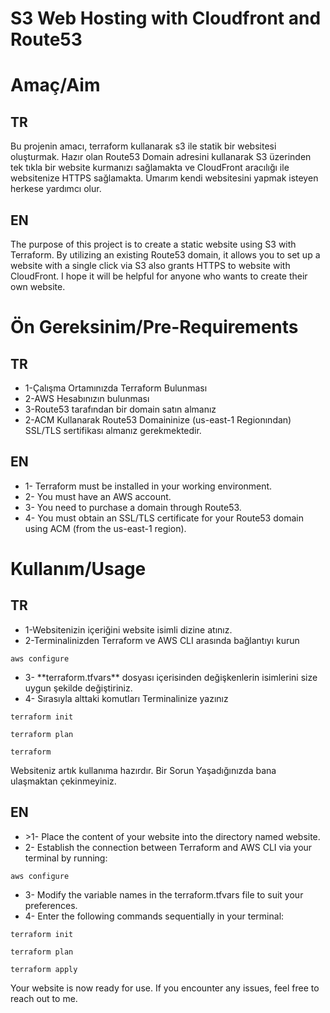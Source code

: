 # S3 Web Hosting with Cloudfront and Route53
<h1>Amaç/Aim</h1> 
<h2>TR</h2>
Bu projenin amacı, terraform kullanarak s3 ile statik bir websitesi oluşturmak. Hazır olan Route53 Domain adresini kullanarak S3 üzerinden tek tıkla bir website kurmanızı sağlamakta ve CloudFront aracılığı ile websitenize HTTPS sağlamakta. Umarım kendi websitesini yapmak isteyen herkese yardımcı olur. 
<h2>EN</h2>
The purpose of this project is to create a static website using S3 with Terraform. By utilizing an existing Route53 domain, it allows you to set up a website with a single click via S3 also grants HTTPS to website with CloudFront. I hope it will be helpful for anyone who wants to create their own website.
<h1>Ön Gereksinim/Pre-Requirements</h1>
<h2>TR</h2>
<ul>
 <li>1-Çalışma Ortamınızda Terraform Bulunması</li>
 <li>2-AWS Hesabınızın bulunması</li>
 <li>3-Route53 tarafından bir domain satın almanız</li>
 <li>2-ACM Kullanarak Route53 Domaininize (us-east-1 Regionından) SSL/TLS sertifikası almanız gerekmektedir.</li>
</ul>
<h2>EN</h2>
<ul> 
 <li>1- Terraform must be installed in your working environment.</li> 
 <li>2- You must have an AWS account.</li> 
 <li>3- You need to purchase a domain through Route53.</li> 
 <li>4- You must obtain an SSL/TLS certificate for your Route53 domain using ACM (from the us-east-1 region).</li> 
</ul>
<h1>Kullanım/Usage</h1>
<h2>TR</h2>
<ul>
<li>1-Websitenizin içeriğini website isimli dizine atınız.</li>
<li>2-Terminalinizden Terraform ve AWS CLI arasında bağlantıyı kurun</li>
</ul>

```
aws configure
```
<ul>
<li>3- **terraform.tfvars** dosyası içerisinden değişkenlerin isimlerini size uygun şekilde değiştiriniz.</li>
<li>4- Sırasıyla alttaki komutları Terminalinize yazınız</li>
</ul>

```hcl
terraform init
```
```hcl
terraform plan
```
```hcl
terraform
```

Websiteniz artık kullanıma hazırdır.
Bir Sorun Yaşadığınızda bana ulaşmaktan çekinmeyiniz.

 <h2>EN</h2>
 <ul>
<li>>1- Place the content of your website into the directory named website.</li>
<li>2- Establish the connection between Terraform and AWS CLI via your terminal by running:</li>
</ul>

```
aws configure
```
<ul>
<li>3- Modify the variable names in the terraform.tfvars file to suit your preferences.</li>
<li>4- Enter the following commands sequentially in your terminal:</li>
</ul>

```hcl
terraform init
```
```hcl
terraform plan
```
```hcl
terraform apply
```
Your website is now ready for use.
If you encounter any issues, feel free to reach out to me.
